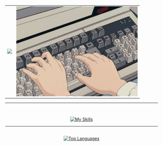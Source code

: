 <table>
  <tr>
    <td>
      <img src="https://readme-typing-svg.herokuapp.com/?font=Roboto&size=30&center=false&vCenter=true&width=600&color=FFF&height=100&duration=2000&lines=Matías+Corpu;+Estudiante+de+Ingeniería+en+Informática" />
    </td>
    <td>
      <img src="typing.gif" style="width:400px;">
    </td>
  </tr>
</table>

<hr/>

<!-- <div>

  * 📫  Contact me at:
      * ✉️  Email: <a href="mailto:corpumatiasariel@gmail.com" target="_blank">corpumatiasariel@gmail.com</a>
      * 📱  LinkedIn: <a href="https://www.linkedin.com/in/matías-corpu-490021304/" target="_blank">Matías Corpu</a>
  * 🖥️  Check out my portfolio: <a href="http://matiascorpu.com" target="_blank">matiasCorpu.com</a>

</div> -->


<div align="center">
  <br>

  [![My Skills](https://skillicons.dev/icons?i=c,js,html,css,react,tailwind,git,github,vscode)](https://skillicons.dev)

  <!-- falta el icono de Microsoft SQL Server -->
</div>

<hr/>

<div align = "center">
  <br>
  <a href="https://github.com/MatiasCorpu">
      <img src="https://github-readme-stats.vercel.app/api/top-langs/?username=MatiasCorpu&langs_count=10&layout=compact&title_color=10b981&size_weight=0.5&count_weight=0.5&text_color=ffffff&icon_color=14b8a6&bg_color=000000&hide_border=true&locale=en&custom_title=Top%20%Languages" alt="Top Languages" width=400 />
  </a>
</div>
